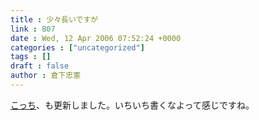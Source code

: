 ```yaml
---
title : 少々長いですが
link : 807
date : Wed, 12 Apr 2006 07:52:24 +0000
categories : ["uncategorized"]
tags : []
draft : false
author : 倉下忠憲
---
```


<A HREF="https://rashita.net/blog/" TARGET="_blank">こっち</A>、も更新しました。いちいち書くなよって感じですね。<br><br>
